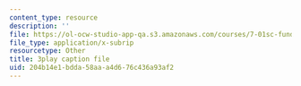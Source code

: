 ```yaml
---
content_type: resource
description: ''
file: https://ol-ocw-studio-app-qa.s3.amazonaws.com/courses/7-01sc-fundamentals-of-biology-fall-2011/204b14e1bdda58aaa4d676c436a93af2_pJDHi91yAaE.vtt
file_type: application/x-subrip
resourcetype: Other
title: 3play caption file
uid: 204b14e1-bdda-58aa-a4d6-76c436a93af2
---
```

